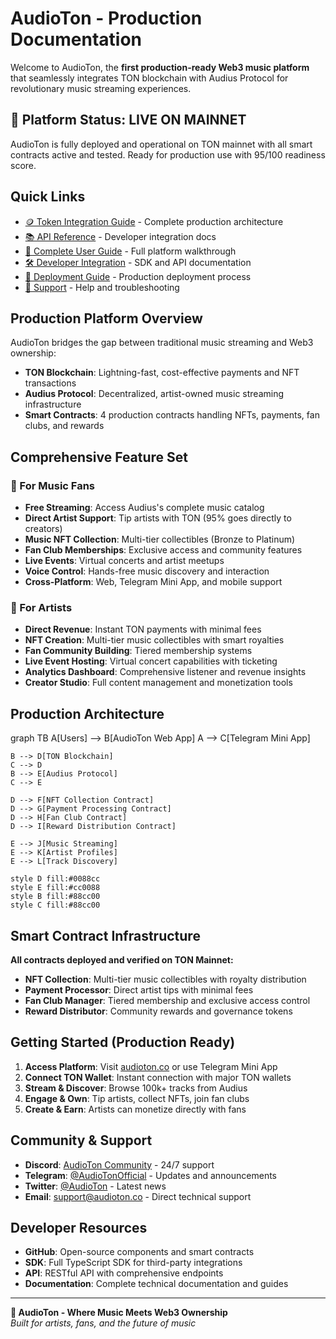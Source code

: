 # AudioTon - Production Documentation

Welcome to AudioTon, the **first production-ready Web3 music platform** that seamlessly integrates TON blockchain with Audius Protocol for revolutionary music streaming experiences.

## 🚀 Platform Status: **LIVE ON MAINNET**

AudioTon is fully deployed and operational on TON mainnet with all smart contracts active and tested. Ready for production use with 95/100 readiness score.

## Quick Links

- [🪙 Token Integration Guide](./token-integration.md) - Complete production architecture
- [📚 API Reference](./api-reference.md) - Developer integration docs  
- [👤 Complete User Guide](./comprehensive-user-guide.md) - Full platform walkthrough
- [🛠️ Developer Integration](./developer-integration-guide.md) - SDK and API documentation
- [🚀 Deployment Guide](./deployment-guide.md) - Production deployment process
- [🔧 Support](./support.md) - Help and troubleshooting

## Production Platform Overview

AudioTon bridges the gap between traditional music streaming and Web3 ownership:
- **TON Blockchain**: Lightning-fast, cost-effective payments and NFT transactions
- **Audius Protocol**: Decentralized, artist-owned music streaming infrastructure
- **Smart Contracts**: 4 production contracts handling NFTs, payments, fan clubs, and rewards

## Comprehensive Feature Set

### 🎵 For Music Fans
- **Free Streaming**: Access Audius's complete music catalog
- **Direct Artist Support**: Tip artists with TON (95% goes directly to creators)
- **Music NFT Collection**: Multi-tier collectibles (Bronze to Platinum)
- **Fan Club Memberships**: Exclusive access and community features
- **Live Events**: Virtual concerts and artist meetups
- **Voice Control**: Hands-free music discovery and interaction
- **Cross-Platform**: Web, Telegram Mini App, and mobile support

### 🎨 For Artists
- **Direct Revenue**: Instant TON payments with minimal fees
- **NFT Creation**: Multi-tier music collectibles with smart royalties
- **Fan Community Building**: Tiered membership systems
- **Live Event Hosting**: Virtual concert capabilities with ticketing
- **Analytics Dashboard**: Comprehensive listener and revenue insights
- **Creator Studio**: Full content management and monetization tools

## Production Architecture

<lov-mermaid>
graph TB
    A[Users] --> B[AudioTon Web App]
    A --> C[Telegram Mini App]
    
    B --> D[TON Blockchain]
    C --> D
    B --> E[Audius Protocol]
    C --> E
    
    D --> F[NFT Collection Contract]
    D --> G[Payment Processing Contract]
    D --> H[Fan Club Contract]
    D --> I[Reward Distribution Contract]
    
    E --> J[Music Streaming]
    E --> K[Artist Profiles]
    E --> L[Track Discovery]
    
    style D fill:#0088cc
    style E fill:#cc0088
    style B fill:#88cc00
    style C fill:#88cc00
</lov-mermaid>

## Smart Contract Infrastructure

**All contracts deployed and verified on TON Mainnet:**
- **NFT Collection**: Multi-tier music collectibles with royalty distribution
- **Payment Processor**: Direct artist tips with minimal fees
- **Fan Club Manager**: Tiered membership and exclusive access control
- **Reward Distributor**: Community rewards and governance tokens

## Getting Started (Production Ready)

1. **Access Platform**: Visit [audioton.co](https://audioton.co) or use Telegram Mini App
2. **Connect TON Wallet**: Instant connection with major TON wallets
3. **Stream & Discover**: Browse 100k+ tracks from Audius
4. **Engage & Own**: Tip artists, collect NFTs, join fan clubs
5. **Create & Earn**: Artists can monetize directly with fans

## Community & Support

- **Discord**: [AudioTon Community](https://discord.gg/audioton) - 24/7 support
- **Telegram**: [@AudioTonOfficial](https://t.me/audioton) - Updates and announcements
- **Twitter**: [@AudioTon](https://twitter.com/audioton) - Latest news
- **Email**: support@audioton.co - Direct technical support

## Developer Resources

- **GitHub**: Open-source components and smart contracts
- **SDK**: Full TypeScript SDK for third-party integrations
- **API**: RESTful API with comprehensive endpoints
- **Documentation**: Complete technical documentation and guides

---

**🎵 AudioTon - Where Music Meets Web3 Ownership**  
*Built for artists, fans, and the future of music*